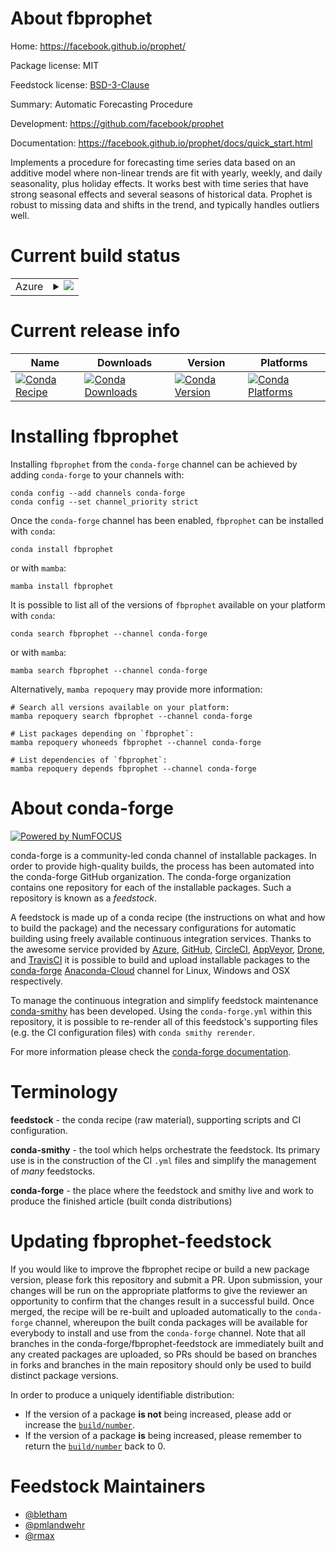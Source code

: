 About fbprophet
===============

Home: https://facebook.github.io/prophet/

Package license: MIT

Feedstock license: [BSD-3-Clause](https://github.com/conda-forge/fbprophet-feedstock/blob/master/LICENSE.txt)

Summary: Automatic Forecasting Procedure

Development: https://github.com/facebook/prophet

Documentation: https://facebook.github.io/prophet/docs/quick_start.html

Implements a procedure for forecasting time series data based on an
additive model where non-linear trends are fit with yearly, weekly, and
daily seasonality, plus holiday effects. It works best with time series
that have strong seasonal effects and several seasons of historical data.
Prophet is robust to missing data and shifts in the trend, and typically
handles outliers well.


Current build status
====================


<table>
    
  <tr>
    <td>Azure</td>
    <td>
      <details>
        <summary>
          <a href="https://dev.azure.com/conda-forge/feedstock-builds/_build/latest?definitionId=5152&branchName=master">
            <img src="https://dev.azure.com/conda-forge/feedstock-builds/_apis/build/status/fbprophet-feedstock?branchName=master">
          </a>
        </summary>
        <table>
          <thead><tr><th>Variant</th><th>Status</th></tr></thead>
          <tbody><tr>
              <td>linux_64_python3.10.____cpython</td>
              <td>
                <a href="https://dev.azure.com/conda-forge/feedstock-builds/_build/latest?definitionId=5152&branchName=master">
                  <img src="https://dev.azure.com/conda-forge/feedstock-builds/_apis/build/status/fbprophet-feedstock?branchName=master&jobName=linux&configuration=linux_64_python3.10.____cpython" alt="variant">
                </a>
              </td>
            </tr><tr>
              <td>linux_64_python3.7.____cpython</td>
              <td>
                <a href="https://dev.azure.com/conda-forge/feedstock-builds/_build/latest?definitionId=5152&branchName=master">
                  <img src="https://dev.azure.com/conda-forge/feedstock-builds/_apis/build/status/fbprophet-feedstock?branchName=master&jobName=linux&configuration=linux_64_python3.7.____cpython" alt="variant">
                </a>
              </td>
            </tr><tr>
              <td>linux_64_python3.8.____cpython</td>
              <td>
                <a href="https://dev.azure.com/conda-forge/feedstock-builds/_build/latest?definitionId=5152&branchName=master">
                  <img src="https://dev.azure.com/conda-forge/feedstock-builds/_apis/build/status/fbprophet-feedstock?branchName=master&jobName=linux&configuration=linux_64_python3.8.____cpython" alt="variant">
                </a>
              </td>
            </tr><tr>
              <td>linux_64_python3.9.____cpython</td>
              <td>
                <a href="https://dev.azure.com/conda-forge/feedstock-builds/_build/latest?definitionId=5152&branchName=master">
                  <img src="https://dev.azure.com/conda-forge/feedstock-builds/_apis/build/status/fbprophet-feedstock?branchName=master&jobName=linux&configuration=linux_64_python3.9.____cpython" alt="variant">
                </a>
              </td>
            </tr><tr>
              <td>osx_64_python3.10.____cpython</td>
              <td>
                <a href="https://dev.azure.com/conda-forge/feedstock-builds/_build/latest?definitionId=5152&branchName=master">
                  <img src="https://dev.azure.com/conda-forge/feedstock-builds/_apis/build/status/fbprophet-feedstock?branchName=master&jobName=osx&configuration=osx_64_python3.10.____cpython" alt="variant">
                </a>
              </td>
            </tr><tr>
              <td>osx_64_python3.7.____cpython</td>
              <td>
                <a href="https://dev.azure.com/conda-forge/feedstock-builds/_build/latest?definitionId=5152&branchName=master">
                  <img src="https://dev.azure.com/conda-forge/feedstock-builds/_apis/build/status/fbprophet-feedstock?branchName=master&jobName=osx&configuration=osx_64_python3.7.____cpython" alt="variant">
                </a>
              </td>
            </tr><tr>
              <td>osx_64_python3.8.____cpython</td>
              <td>
                <a href="https://dev.azure.com/conda-forge/feedstock-builds/_build/latest?definitionId=5152&branchName=master">
                  <img src="https://dev.azure.com/conda-forge/feedstock-builds/_apis/build/status/fbprophet-feedstock?branchName=master&jobName=osx&configuration=osx_64_python3.8.____cpython" alt="variant">
                </a>
              </td>
            </tr><tr>
              <td>osx_64_python3.9.____cpython</td>
              <td>
                <a href="https://dev.azure.com/conda-forge/feedstock-builds/_build/latest?definitionId=5152&branchName=master">
                  <img src="https://dev.azure.com/conda-forge/feedstock-builds/_apis/build/status/fbprophet-feedstock?branchName=master&jobName=osx&configuration=osx_64_python3.9.____cpython" alt="variant">
                </a>
              </td>
            </tr><tr>
              <td>win_64_python3.10.____cpython</td>
              <td>
                <a href="https://dev.azure.com/conda-forge/feedstock-builds/_build/latest?definitionId=5152&branchName=master">
                  <img src="https://dev.azure.com/conda-forge/feedstock-builds/_apis/build/status/fbprophet-feedstock?branchName=master&jobName=win&configuration=win_64_python3.10.____cpython" alt="variant">
                </a>
              </td>
            </tr><tr>
              <td>win_64_python3.7.____cpython</td>
              <td>
                <a href="https://dev.azure.com/conda-forge/feedstock-builds/_build/latest?definitionId=5152&branchName=master">
                  <img src="https://dev.azure.com/conda-forge/feedstock-builds/_apis/build/status/fbprophet-feedstock?branchName=master&jobName=win&configuration=win_64_python3.7.____cpython" alt="variant">
                </a>
              </td>
            </tr><tr>
              <td>win_64_python3.8.____cpython</td>
              <td>
                <a href="https://dev.azure.com/conda-forge/feedstock-builds/_build/latest?definitionId=5152&branchName=master">
                  <img src="https://dev.azure.com/conda-forge/feedstock-builds/_apis/build/status/fbprophet-feedstock?branchName=master&jobName=win&configuration=win_64_python3.8.____cpython" alt="variant">
                </a>
              </td>
            </tr><tr>
              <td>win_64_python3.9.____cpython</td>
              <td>
                <a href="https://dev.azure.com/conda-forge/feedstock-builds/_build/latest?definitionId=5152&branchName=master">
                  <img src="https://dev.azure.com/conda-forge/feedstock-builds/_apis/build/status/fbprophet-feedstock?branchName=master&jobName=win&configuration=win_64_python3.9.____cpython" alt="variant">
                </a>
              </td>
            </tr>
          </tbody>
        </table>
      </details>
    </td>
  </tr>
</table>

Current release info
====================

| Name | Downloads | Version | Platforms |
| --- | --- | --- | --- |
| [![Conda Recipe](https://img.shields.io/badge/recipe-fbprophet-green.svg)](https://anaconda.org/conda-forge/fbprophet) | [![Conda Downloads](https://img.shields.io/conda/dn/conda-forge/fbprophet.svg)](https://anaconda.org/conda-forge/fbprophet) | [![Conda Version](https://img.shields.io/conda/vn/conda-forge/fbprophet.svg)](https://anaconda.org/conda-forge/fbprophet) | [![Conda Platforms](https://img.shields.io/conda/pn/conda-forge/fbprophet.svg)](https://anaconda.org/conda-forge/fbprophet) |

Installing fbprophet
====================

Installing `fbprophet` from the `conda-forge` channel can be achieved by adding `conda-forge` to your channels with:

```
conda config --add channels conda-forge
conda config --set channel_priority strict
```

Once the `conda-forge` channel has been enabled, `fbprophet` can be installed with `conda`:

```
conda install fbprophet
```

or with `mamba`:

```
mamba install fbprophet
```

It is possible to list all of the versions of `fbprophet` available on your platform with `conda`:

```
conda search fbprophet --channel conda-forge
```

or with `mamba`:

```
mamba search fbprophet --channel conda-forge
```

Alternatively, `mamba repoquery` may provide more information:

```
# Search all versions available on your platform:
mamba repoquery search fbprophet --channel conda-forge

# List packages depending on `fbprophet`:
mamba repoquery whoneeds fbprophet --channel conda-forge

# List dependencies of `fbprophet`:
mamba repoquery depends fbprophet --channel conda-forge
```


About conda-forge
=================

[![Powered by
NumFOCUS](https://img.shields.io/badge/powered%20by-NumFOCUS-orange.svg?style=flat&colorA=E1523D&colorB=007D8A)](https://numfocus.org)

conda-forge is a community-led conda channel of installable packages.
In order to provide high-quality builds, the process has been automated into the
conda-forge GitHub organization. The conda-forge organization contains one repository
for each of the installable packages. Such a repository is known as a *feedstock*.

A feedstock is made up of a conda recipe (the instructions on what and how to build
the package) and the necessary configurations for automatic building using freely
available continuous integration services. Thanks to the awesome service provided by
[Azure](https://azure.microsoft.com/en-us/services/devops/), [GitHub](https://github.com/),
[CircleCI](https://circleci.com/), [AppVeyor](https://www.appveyor.com/),
[Drone](https://cloud.drone.io/welcome), and [TravisCI](https://travis-ci.com/)
it is possible to build and upload installable packages to the
[conda-forge](https://anaconda.org/conda-forge) [Anaconda-Cloud](https://anaconda.org/)
channel for Linux, Windows and OSX respectively.

To manage the continuous integration and simplify feedstock maintenance
[conda-smithy](https://github.com/conda-forge/conda-smithy) has been developed.
Using the ``conda-forge.yml`` within this repository, it is possible to re-render all of
this feedstock's supporting files (e.g. the CI configuration files) with ``conda smithy rerender``.

For more information please check the [conda-forge documentation](https://conda-forge.org/docs/).

Terminology
===========

**feedstock** - the conda recipe (raw material), supporting scripts and CI configuration.

**conda-smithy** - the tool which helps orchestrate the feedstock.
                   Its primary use is in the construction of the CI ``.yml`` files
                   and simplify the management of *many* feedstocks.

**conda-forge** - the place where the feedstock and smithy live and work to
                  produce the finished article (built conda distributions)


Updating fbprophet-feedstock
============================

If you would like to improve the fbprophet recipe or build a new
package version, please fork this repository and submit a PR. Upon submission,
your changes will be run on the appropriate platforms to give the reviewer an
opportunity to confirm that the changes result in a successful build. Once
merged, the recipe will be re-built and uploaded automatically to the
`conda-forge` channel, whereupon the built conda packages will be available for
everybody to install and use from the `conda-forge` channel.
Note that all branches in the conda-forge/fbprophet-feedstock are
immediately built and any created packages are uploaded, so PRs should be based
on branches in forks and branches in the main repository should only be used to
build distinct package versions.

In order to produce a uniquely identifiable distribution:
 * If the version of a package **is not** being increased, please add or increase
   the [``build/number``](https://docs.conda.io/projects/conda-build/en/latest/resources/define-metadata.html#build-number-and-string).
 * If the version of a package **is** being increased, please remember to return
   the [``build/number``](https://docs.conda.io/projects/conda-build/en/latest/resources/define-metadata.html#build-number-and-string)
   back to 0.

Feedstock Maintainers
=====================

* [@bletham](https://github.com/bletham/)
* [@pmlandwehr](https://github.com/pmlandwehr/)
* [@rmax](https://github.com/rmax/)

